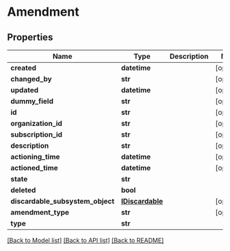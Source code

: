 # Amendment

## Properties
Name | Type | Description | Notes
------------ | ------------- | ------------- | -------------
**created** | **datetime** |  | [optional] 
**changed_by** | **str** |  | [optional] 
**updated** | **datetime** |  | [optional] 
**dummy_field** | **str** |  | [optional] 
**id** | **str** |  | [optional] 
**organization_id** | **str** |  | [optional] 
**subscription_id** | **str** |  | [optional] 
**description** | **str** |  | [optional] 
**actioning_time** | **datetime** |  | [optional] 
**actioned_time** | **datetime** |  | [optional] 
**state** | **str** |  | 
**deleted** | **bool** |  | 
**discardable_subsystem_object** | [**IDiscardable**](IDiscardable.md) |  | [optional] 
**amendment_type** | **str** |  | [optional] 
**type** | **str** |  | 

[[Back to Model list]](../README.md#documentation-for-models) [[Back to API list]](../README.md#documentation-for-api-endpoints) [[Back to README]](../README.md)

